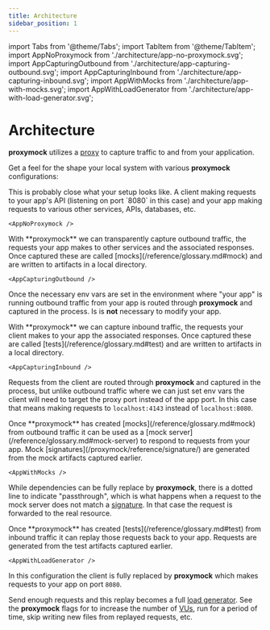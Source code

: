 ```yaml
---
title: Architecture
sidebar_position: 1
---
```


import Tabs from '@theme/Tabs';
import TabItem from '@theme/TabItem';
import AppNoProxymock from './architecture/app-no-proxymock.svg';
import AppCapturingOutbound from './architecture/app-capturing-outbound.svg';
import AppCapturingInbound from './architecture/app-capturing-inbound.svg';
import AppWithMocks from './architecture/app-with-mocks.svg';
import AppWithLoadGenerator from './architecture/app-with-load-generator.svg';

# Architecture

**proxymock** utilizes a [proxy](/reference/glossary.md#proxy) to capture
traffic to and from your application.

Get a feel for the shape your local system with various **proxymock** configurations:

<Tabs>
  <TabItem value="no-proxymock" label="No Proxymock">
This is probably close what your setup looks like.  A client making requests to
your app's API (listening on port `8080` in this case) and your app making
requests to various other services, APIs, databases, etc.

    <AppNoProxymock />

  </TabItem>
  <TabItem value="proxymock-capturing-outbound" label="Record Mocks">
With **proxymock** we can transparently capture outbound traffic, the requests
your app makes to other services and the associated responses.  Once captured
these are called [mocks](/reference/glossary.md#mock) and are written to
artifacts in a local directory.

    <AppCapturingOutbound />

Once the necessary env vars are set in the environment where "your app" is
running outbound traffic from your app is routed through **proxymock** and
captured in the process. Is is **not** necessary to modify your app.

  </TabItem>
  <TabItem value="proxymock-capturing-inbound" label="Record Tests">
With **proxymock** we can capture inbound traffic, the requests your client
makes to your app the associated responses.  Once captured these are called
[tests](/reference/glossary.md#test) and are written to artifacts in a local
directory.

    <AppCapturingInbound />

Requests from the client are routed through **proxymock** and captured in the
process, but unlike outbound traffic where we can just set env vars the client
will need to target the proxy port instead of the app port. In this case that
means making requests to `localhost:4143` instead of `localhost:8080`.

  </TabItem>
  <TabItem value="proxymock-mocking" label="Mock Server">
Once **proxymock** has created [mocks](/reference/glossary.md#mock) from
outbound traffic it can be used as a [mock
server](/reference/glossary.md#mock-server) to respond to requests from your
app.  Mock [signatures](/proxymock/reference/signature/) are generated from the
mock artifacts captured earlier.

    <AppWithMocks />

While dependencies can be fully replace by **proxymock**, there is a dotted line
to indicate "passthrough", which is what happens when a request to the mock
server does not match a [signature](/proxymock/reference/signature/). In that case the
request is forwarded to the real resource.

  </TabItem>
  <TabItem value="proxymock-load-generating" label="Replay / Load Generator">
Once **proxymock** has created [tests](/reference/glossary.md#test) from inbound
traffic it can replay those requests back to your app. Requests are
generated from the test artifacts captured earlier.

    <AppWithLoadGenerator />

In this configuration the client is fully replaced by **proxymock** which makes
requests to your app on port `8080`.

Send enough requests and this replay becomes a full [load
generator](/reference/glossary.md#load-generator).  See the **proxymock** flags
for to increase the number of [VUs](/reference/glossary.md#vuser), run for a
period of time, skip writing new files from replayed requests, etc.

  </TabItem>
</Tabs>
